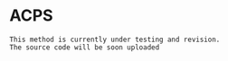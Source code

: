 # ACPS

    This method is currently under testing and revision. 
    The source code will be soon uploaded

